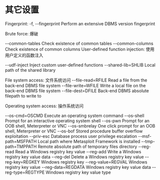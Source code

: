 # 其它设置

Fingerprint:
-f, --fingerprint   Perform an extensive DBMS version fingerprint


Brute force: 爆破

--common-tables     Check existence of common tables
--common-columns    Check existence of common columns
User-defined function injection: 使用用户定义的函数注入

--udf-inject        Inject custom user-defined functions
--shared-lib=SHLIB  Local path of the shared library

File system access:  文件系统访问
--file-read=RFILE   Read a file from the back-end DBMS file system
--file-write=WFILE  Write a local file on the back-end DBMS file system
--file-dest=DFILE   Back-end DBMS absolute filepath to write to

Operating system access:  操作系统访问

--os-cmd=OSCMD      Execute an operating system command
--os-shell          Prompt for an interactive operating system shell
--os-pwn            Prompt for an OOB shell, Meterpreter or VNC
--os-smbrelay       One click prompt for an OOB shell, Meterpreter or VNC
--os-bof            Stored procedure buffer overflow exploitation
--priv-esc          Database process user privilege escalation
--msf-path=MSFPATH  Local path where Metasploit Framework is installed
--tmp-path=TMPPATH  Remote absolute path of temporary files directory
--reg-read          Read a Windows registry key value
--reg-add           Write a Windows registry key value data
--reg-del           Delete a Windows registry key value
--reg-key=REGKEY    Windows registry key
--reg-value=REGVAL  Windows registry key value
--reg-data=REGDATA  Windows registry key value data
--reg-type=REGTYPE  Windows registry key value type


